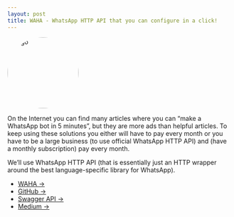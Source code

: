 ```yaml
---
layout: post
title: WAHA - WhatsApp HTTP API that you can configure in a click!
---
```



<div class="text-center">
   <div class="mb-4"><img src="{{ site.baseurl }}/images/whatsapp-http-api.png/images/waha-logo.svg" title="WhatsApp HTTP API" alt="logo" style="border-radius:50%;width:10rem"></div>
</div>

On the Internet you can find many articles where you can “make a WhatsApp bot in 5 minutes”, but they are more ads than helpful articles. To keep using these solutions you either will have to pay every month or you have to be a large business (to use official WhatsApp HTTP API) and (have a monthly subscription) pay every month.

We’ll use WhatsApp HTTP API (that is essentially just an HTTP wrapper around the best language-specific library for WhatsApp).
- [WAHA ->](https://waha.devlike.pro/)
- [GitHub ->](https://github.com/devlikepro/whatsapp-http-api)
- [Swagger API ->](https://waha.devlike.pro/swagger/)
- [Medium ->](https://allburov.medium.com/make-a-whatsapp-bot-for-free-and-fun-via-http-api-b3e6afcdf395)
